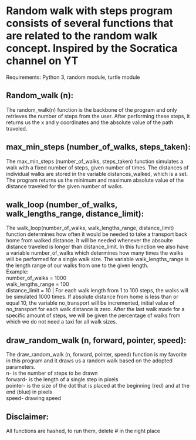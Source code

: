 # Random walk with steps program consists of several functions that are related to the random walk concept. Inspired by the Socratica channel on YT

Requirements: Python 3, random module, turtle module

## Random_walk (n):
The random_walk(n) function is the backbone of the program and only retrieves the number of steps from the user.
After performing these steps, it returns us the x and y coordinates and the absolute value of the path traveled.

## max_min_steps (number_of_walks, steps_taken):
The max_min_steps (number_of_walks, steps_taken) function simulates a walk with a fixed number of steps,
given number of times. The distances of individual walks are stored in the variable distances_walked, which is a set.
The program returns us the minimum and maximum absolute value of the distance traveled for the given number of walks.



## walk_loop (number_of_walks, walk_lengths_range, distance_limit):
The walk_loop(number_of_walks, walk_lengths_range, distance_limit) function determines how often it would be needed to take a transport
back home from walked distance. It will be needed whenever the absoulte distance traveled is
longer than distance_limit.
In this function we also have a variable number_of_walks which determines how many times the walks will be performed
for a single walk size.
The variable walk_lengths_range is the length range of our walks from one to the given length. <br>
Example: <br>
number_of_walks = 1000 <br>
walk_lengths_range = 100 <br>
distance_limit = 10 |
For each walk length from 1 to 100 steps, the walks will be simulated 1000 times. If absolute
distance from home is less than or equal 10, the variable no_transport will be incremented, initial
value of no_transport for each walk distance is zero. After the last walk made for a specific amount of
steps, we will be given the percentage of walks from which we do not need a taxi for all walk sizes.


## draw_random_walk (n, forward, pointer, speed):
The draw_random_walk (n, forward, pointer, speed) function is my favorite in this program and it draws us a random walk
based on the adopted parameters. <br>
n- is the number of steps to be drawn <br>
forward- is the length of a single step in pixels <br>
pointer- is the size of the dot that is placed at the beginning (red) and at the end (blue) in pixels <br>
speed- drawing speed

## Disclaimer:
All functions are hashed, to run them, delete # in the right place
